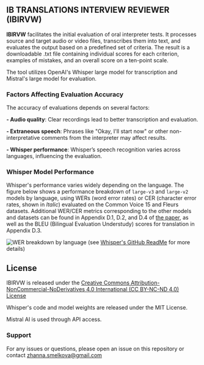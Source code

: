 

## IB TRANSLATIONS INTERVIEW REVIEWER (IBIRVW)

**IBIRVW** facilitates the initial evaluation of oral interpreter tests. It processes source and target audio or video files, transcribes them into text, and evaluates the output based on a predefined set of criteria. The result is a downloadable .txt file containing individual scores for each criterion, examples of mistakes, and an overall score on a ten-point scale.

The tool utilizes OpenAI's Whisper large model for transcription and Mistral's large model for evaluation.

### Factors Affecting Evaluation Accuracy

The accuracy of evaluations depends on several factors:

**- Audio quality**: Clear recordings lead to better transcription and evaluation.

**- Extraneous speech**: Phrases like "Okay, I'll start now" or other non-interpretative comments from the interpreter may affect results.

**- Whisper performance**: Whisper’s speech recognition varies across languages, influencing the evaluation.

### Whisper Model Performance


Whisper's performance varies widely depending on the language. The figure below shows a performance breakdown of `large-v3` and `large-v2` models by language, using WERs (word error rates) or CER (character error rates, shown in *Italic*) evaluated on the Common Voice 15 and Fleurs datasets. Additional WER/CER metrics corresponding to the other models and datasets can be found in Appendix D.1, D.2, and D.4 of [the paper](https://arxiv.org/abs/2212.04356), as well as the BLEU (Bilingual Evaluation Understudy) scores for translation in Appendix D.3.

![WER breakdown by language](https://github.com/openai/whisper/assets/266841/f4619d66-1058-4005-8f67-a9d811b77c62) (see [Whisper's GitHub ReadMe](https://github.com/openai/whisper/blob/main/README.md) for more details)

## License

IBIRVW is released under the [Creative Commons Attribution-NonCommercial-NoDerivatives 4.0 International (CC BY-NC-ND 4.0) License](https://creativecommons.org/licenses/by-nc-nd/4.0/)

Whisper's code and model weights are released under the MIT License. 

Mistral AI is used through API access.

### Support
For any issues or questions, please open an issue on this repository or contact zhanna.smelkova@gmail.com

